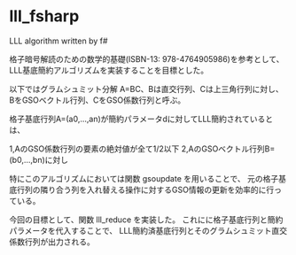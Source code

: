 # lll_fsharp

LLL algorithm written by f#

格子暗号解読のための数学的基礎(ISBN-13: 978-4764905986)を参考として、
LLL基底簡約アルゴリズムを実装することを目標とした。

以下ではグラムシュミット分解 A=BC、Bは直交行列、Cは上三角行列に対し、
BをGSOベクトル行列、CをGSO係数行列と呼ぶ。

格子基底行列A=(a0,...,an)が簡約パラメータdに対してLLL簡約されているとは、

1,AのGSO係数行列の要素の絶対値が全て1/2以下
2,AのGSOベクトル行列B=(b0,...,bn)に対し


特にこのアルゴリズムにおいては関数 gsoupdate を用いることで、
元の格子基底行列の隣り合う列を入れ替える操作に対するGSO情報の更新を効率的に行っている。

今回の目標として、関数 lll_reduce を実装した。
これにに格子基底行列と簡約パラメータを代入することで、
LLL簡約済基底行列とそのグラムシュミット直交係数行列が出力される。
